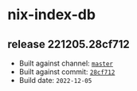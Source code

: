 # nix-index-db
## release 221205.28cf712
- Built against channel: [`master`](https://github.com/nixos/nixpkgs/tree/master)
- Built against commit: [`28cf712`](https://github.com/NixOS/nixpkgs/commit/28cf712681d0e3b90c530d86acc60f4c06cda26d)
- Build date: `2022-12-05`
